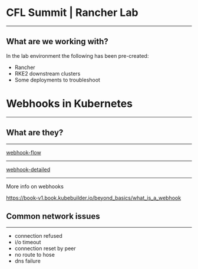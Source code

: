 # CFL Summit | Rancher Lab

---

## What are we working with?

In the lab environment the following has been pre-created:
- Rancher
- RKE2 downstream clusters
- Some deployments to troubleshoot

# Webhooks in Kubernetes

---

## What are they?

---



[webhook-flow](https://miro.medium.com/v2/resize:fit:4800/format:webp/0*rKDzcFeAFWuYsFeg.jpg)

---

[webhook-detailed](https://miro.medium.com/v2/resize:fit:4800/format:webp/1*tFRqBPkv9X4Y8RO7agtcWw.jpeg)

---

More info on webhooks

https://book-v1.book.kubebuilder.io/beyond_basics/what_is_a_webhook

## Common network issues

---

- connection refused
- i/o timeout
- connection reset by peer
- no route to hose
- dns failure